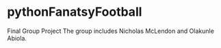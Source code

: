 # pythonFanatsyFootball
Final Group Project
The group includes Nicholas McLendon and Olakunle Abiola.
